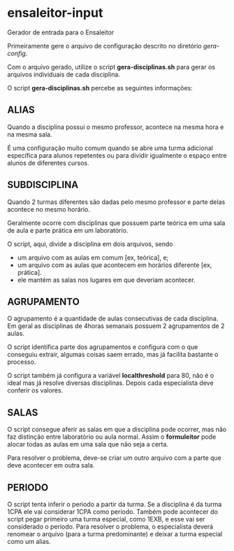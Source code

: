 # ensaleitor-input
Gerador de entrada para o Ensaleitor

Primeiramente gere o arquivo de configuração descrito no diretório
_gera-config_.

Com o arquivo gerado, utilize o script **gera-disciplinas.sh** para gerar os
arquivos individuais de cada disciplina.

O script **gera-disciplinas.sh** percebe as seguintes informações:

## ALIAS

Quando a disciplina possui o mesmo professor, acontece na mesma hora e na mesma
sala.

É uma configuração muito comum quando se abre uma turma adicional específica
para alunos repetentes ou para dividir igualmente o espaço entre alunos de
diferentes cursos.

## SUBDISCIPLINA

Quando 2 turmas diferentes são dadas pelo mesmo professor e parte delas
acontece no mesmo horário.

Geralmente ocorre com disciplinas que possuem parte teórica em uma sala de
aula e parte prática em um laboratório.

O script, aqui, divide a disciplina em dois arquivos, sendo
  * um arquivo com as aulas em comum [ex, teórica], e;
  * um arquivo com as aulas que acontecem em horários diferente [ex,
    prática].
  * ele mantém as salas nos lugares em que deveriam acontecer.

## AGRUPAMENTO

O agrupamento é a quantidade de aulas consecutivas de cada disciplina. Em
geral as disciplinas de 4horas semanais possuem 2 agrupamentos de 2 aulas.

O script identifica parte dos agrupamentos e configura com o que conseguiu
extrair, algumas coisas saem errado, mas já facilita bastante o processo.

O script também já configura a variável **localthreshold** para 80, não é o
ideal mas já resolve diversas disciplinas. Depois cada especialista deve
conferir os valores.

## SALAS

O script consegue aferir as salas em que a disciplina pode ocorrer, mas não
faz distinção entre laboratório ou aula normal. Assim o **formuleitor** pode
alocar todas as aulas em uma sala que não seja a certa.

Para resolver o problema, deve-se criar um outro arquivo com a parte que
deve acontecer em outra sala.

## PERIODO

O script tenta inferir o periodo a partir da turma. Se a disciplina é da
turma 1CPA ele vai considerar 1CPA como periodo. Também pode acontecer do
script pegar primeiro uma turma especial, como 1EXB, e esse vai ser
considerado o período. Para resolver o problema, o especialista deverá
renomear o arquivo (para a turma predominante) e deixar a turma especial
como um alias.


